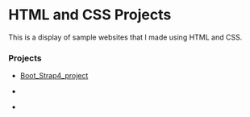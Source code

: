 # HTML and CSS Projects

This is a display of sample websites that I made using HTML and CSS.

### Projects
- [Boot_Strap4_project](Boot_Strap4_project)
*
+
